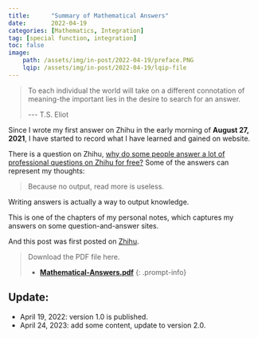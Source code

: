 ```yaml
---
title:      "Summary of Mathematical Answers"
date:       2022-04-19
categories: [Mathematics, Integration]
tag: [special function, integration]
toc: false
image: 
    path: /assets/img/in-post/2022-04-19/preface.PNG
    lqip: /assets/img/in-post/2022-04-19/lqip-file
---
```

>To each individual the world will take on a different connotation of meaning-the important lies in the desire to search for an answer.
>
>--- T.S. Eliot

Since I wrote my first answer on Zhihu in the early morning of **August 27, 2021**, I have started to record what I have learned and gained on website.

There is a question on Zhihu, [why do some people answer a lot of professional questions on Zhihu for free?](https://www.zhihu.com/question/64355408) Some of the answers can represent my thoughts:
> Because no output, read more is useless.


Writing answers is actually a way to output knowledge.

This is one of the chapters of my personal notes, which captures my answers on some question-and-answer sites. 

And this post was first posted on [Zhihu](https://zhuanlan.zhihu.com/p/501422450).

> <i class="fas fa-hand-point-down"></i> Download the PDF file here.
> - **[Mathematical-Answers.pdf](/assets/pdf/Mathematical-Answers.pdf)**
{: .prompt-info}

## Update:
* April 19, 2022: version 1.0 is published.
* April 24, 2023: add some content, update to version 2.0.
